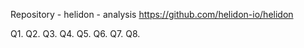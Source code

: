 Repository - helidon - analysis
https://github.com/helidon-io/helidon

Q1.
Q2.
Q3.
Q4.
Q5.
Q6.
Q7.
Q8.

